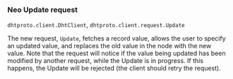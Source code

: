 ### Neo Update request

`dhtproto.client.DhtClient`, `dhtproto.client.request.Update`

The new request, `Update`, fetches a record value, allows the user to specify an
updated value, and replaces the old value in the node with the new value. Note
that the request will notice if the value being updated has been modified by
another request, while the Update is in progress. If this happens, the Update
will be rejected (the client should retry the request).

